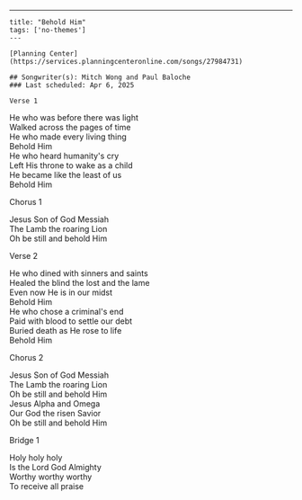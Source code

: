 ---
    title: "Behold Him"
    tags: ['no-themes']
    ---

    [Planning Center](https://services.planningcenteronline.com/songs/27984731)

    ## Songwriter(s): Mitch Wong and Paul Baloche
    ### Last scheduled: Apr 6, 2025          

    Verse 1  
  
He who was before there was light  
Walked across the pages of time  
He who made every living thing  
Behold Him  
He who heard humanity's cry  
Left His throne to wake as a child  
He became like the least of us  
Behold Him  
  
Chorus 1  
  
Jesus Son of God Messiah  
The Lamb the roaring Lion  
Oh be still and behold Him  
  
Verse 2  
  
He who dined with sinners and saints  
Healed the blind the lost and the lame  
Even now He is in our midst  
Behold Him  
He who chose a criminal's end  
Paid with blood to settle our debt  
Buried death as He rose to life  
Behold Him  
  
Chorus 2  
  
Jesus Son of God Messiah  
The Lamb the roaring Lion  
Oh be still and behold Him  
Jesus Alpha and Omega  
Our God the risen Savior  
Oh be still and behold Him  
  
Bridge 1  
  
Holy holy holy  
Is the Lord God Almighty  
Worthy worthy worthy  
To receive all praise
    